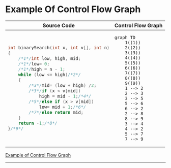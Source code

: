 
# Example Of Control Flow Graph

<table><thead><tr><th>Source Code</th><th>Control Flow Graph</th></tr></thead><tbody><tr><td>

```cpp
int binarySearch(int x, int v[], int n)
{
    /*1*/int low, high, mid;
    /*1*/low= 0;
    /*1*/high = n - 1;
    while (low <= high)/*2*/
    {
        /*3*/mid= (low + high) /2;
        /*3*/if (x < v[mid])
            high = mid - 1;/*4*/
        /*5*/else if (x > v[mid])
            low= mid + 1;/*6*/
        /*7*/else return mid;
    }
    return -1;/*8*/
}/*9*/
```

</td><td>

```mermaid
graph TD
    1((1))
    2((2))
    3((3))
    4((4))
    5((5))
    6((6))
    7((7))
    8((8))
    9((9))
    1 --> 2
    2 --> 3
    3 --> 5
    5 --> 6
    6 --> 2
    2 --> 8
    8 --> 9
    3 --> 4
    4 --> 2
    5 --> 7
    7 --> 9
```

</td></tr></tbody></table>

[Example of Control Flow Graph](https://www.researchgate.net/figure/Example-of-Control-Flow-Graph_fig5_4065402)

---
